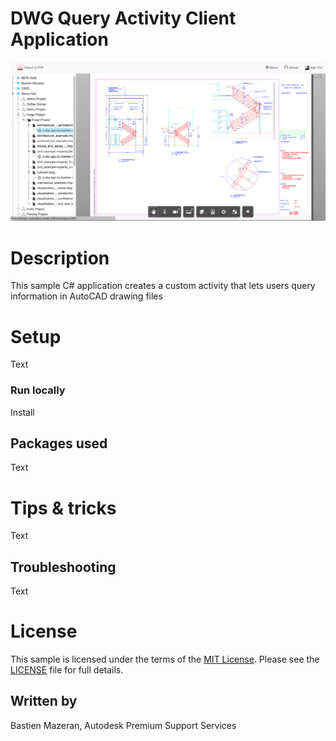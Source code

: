 # DWG Query Activity Client Application

![alt text](https://github.com/mazerab/design.automation-nodejs-pdf.exporter/blob/master/www/img/export%20to%20PDF.png)

# Description

This sample C# application creates a custom activity that lets users query information in AutoCAD drawing files 

# Setup

Text

### Run locally

Install 

## Packages used

Text

# Tips & tricks

Text 

## Troubleshooting

Text 

# License

This sample is licensed under the terms of the [MIT License](http://opensource.org/licenses/MIT).
Please see the [LICENSE](LICENSE) file for full details.

## Written by
Bastien Mazeran, Autodesk Premium Support Services


